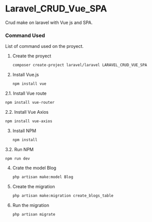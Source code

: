 # Laravel_CRUD_Vue_SPA
Crud make on laravel with Vue js and SPA.

### Command Used

List of command used on the proyect.

1. Create the proyect
   ```sh
   composer create-project laravel/laravel LARAVEL_CRUD_VUE_SPA
   ```
2. Install Vue.js
   ```sh
   npm install vue
   ```
2.1. Install Vue route
   ```sh
   npm install vue-router
   ```
2.2. Install Vue Axios
   ```sh
   npm install vue-axios
   ```
3. Install NPM
   ```sh
   npm install
   ```
3.2. Run NPM
   ```sh
   npm run dev
   ```
4. Crate the model Blog
   ```sh
   php artisan make:model Blog
   ```
5. Create the migration
   ```sh
   php artisan make:migration create_blogs_table
   ```
6. Run the migration
   ```sh
   php artisan migrate
   ```